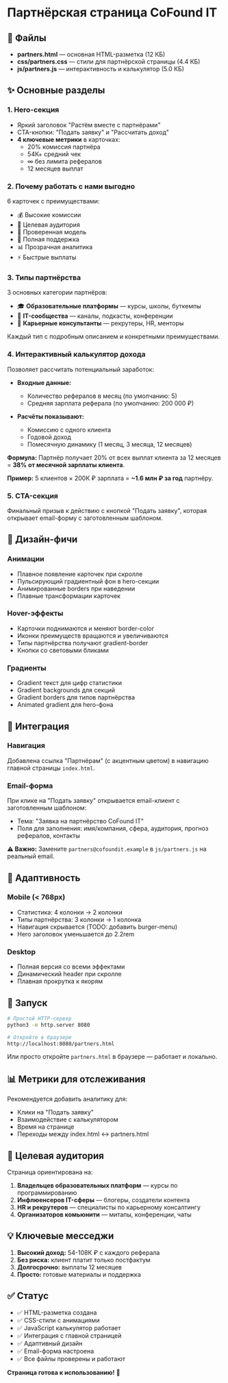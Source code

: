 # Партнёрская страница CoFound IT

## 📄 Файлы
- **partners.html** — основная HTML-разметка (12 КБ)
- **css/partners.css** — стили для партнёрской страницы (4.4 КБ)
- **js/partners.js** — интерактивность и калькулятор (5.0 КБ)

## ✨ Основные разделы

### 1. Hero-секция
- Яркий заголовок "Растём вместе с партнёрами"
- CTA-кнопки: "Подать заявку" и "Рассчитать доход"
- **4 ключевые метрики** в карточках:
  - 20% комиссия партнёра
  - 54К+ средний чек
  - ∞ без лимита рефералов
  - 12 месяцев выплат

### 2. Почему работать с нами выгодно
6 карточек с преимуществами:
- 💰 Высокие комиссии
- 🎯 Целевая аудитория
- 🚀 Проверенная модель
- 🤝 Полная поддержка
- 📊 Прозрачная аналитика
- ⚡ Быстрые выплаты

### 3. Типы партнёрства
3 основных категории партнёров:
- 🎓 **Образовательные платформы** — курсы, школы, буткемпы
- 👥 **IT-сообщества** — каналы, подкасты, конференции
- 💼 **Карьерные консультанты** — рекрутеры, HR, менторы

Каждый тип с подробным описанием и конкретными преимуществами.

### 4. Интерактивный калькулятор дохода
Позволяет рассчитать потенциальный заработок:
- **Входные данные:**
  - Количество рефералов в месяц (по умолчанию: 5)
  - Средняя зарплата реферала (по умолчанию: 200 000 ₽)

- **Расчёты показывают:**
  - Комиссию с одного клиента
  - Годовой доход
  - Помесячную динамику (1 месяц, 3 месяца, 12 месяцев)

**Формула:** Партнёр получает 20% от всех выплат клиента за 12 месяцев = **38% от месячной зарплаты клиента**.

**Пример:** 5 клиентов × 200К ₽ зарплата = **~1.6 млн ₽ за год** партнёру.

### 5. CTA-секция
Финальный призыв к действию с кнопкой "Подать заявку", которая открывает email-форму с заготовленным шаблоном.

## 🎨 Дизайн-фичи

### Анимации
- Плавное появление карточек при скролле
- Пульсирующий градиентный фон в hero-секции
- Анимированные borders при наведении
- Плавные трансформации карточек

### Hover-эффекты
- Карточки поднимаются и меняют border-color
- Иконки преимуществ вращаются и увеличиваются
- Типы партнёрства получают gradient-border
- Кнопки со световыми бликами

### Градиенты
- Gradient текст для цифр статистики
- Gradient backgrounds для секций
- Gradient borders для типов партнёрства
- Animated gradient для hero-фона

## 🔗 Интеграция

### Навигация
Добавлена ссылка "Партнёрам" (с акцентным цветом) в навигацию главной страницы `index.html`.

### Email-форма
При клике на "Подать заявку" открывается email-клиент с заготовленным шаблоном:
- Тема: "Заявка на партнёрство CoFound IT"
- Поля для заполнения: имя/компания, сфера, аудитория, прогноз рефералов, контакты

**⚠️ Важно:** Замените `partners@cofoundit.example` в `js/partners.js` на реальный email.

## 📱 Адаптивность

### Mobile (< 768px)
- Статистика: 4 колонки → 2 колонки
- Типы партнёрства: 3 колонки → 1 колонка
- Навигация скрывается (TODO: добавить burger-menu)
- Hero заголовок уменьшается до 2.2rem

### Desktop
- Полная версия со всеми эффектами
- Динамический header при скролле
- Плавная прокрутка к якорям

## 🚀 Запуск

```bash
# Простой HTTP-сервер
python3 -m http.server 8080

# Откройте в браузере
http://localhost:8080/partners.html
```

Или просто откройте `partners.html` в браузере — работает и локально.

## 📊 Метрики для отслеживания

Рекомендуется добавить аналитику для:
- Клики на "Подать заявку"
- Взаимодействие с калькулятором
- Время на странице
- Переходы между index.html ↔ partners.html

## 🎯 Целевая аудитория

Страница ориентирована на:
1. **Владельцев образовательных платформ** — курсы по программированию
2. **Инфлюенсеров IT-сферы** — блогеры, создатели контента
3. **HR и рекрутеров** — специалисты по карьерному консалтингу
4. **Организаторов комьюнити** — митапы, конференции, чаты

## 💡 Ключевые месседжи

1. **Высокий доход:** 54-108К ₽ с каждого реферала
2. **Без риска:** клиент платит только постфактум
3. **Долгосрочно:** выплаты 12 месяцев
4. **Просто:** готовые материалы и поддержка

## ✅ Статус

- ✅ HTML-разметка создана
- ✅ CSS-стили с анимациями
- ✅ JavaScript калькулятор работает
- ✅ Интеграция с главной страницей
- ✅ Адаптивный дизайн
- ✅ Email-форма настроена
- ✅ Все файлы проверены и работают

**Страница готова к использованию!** 🎉
